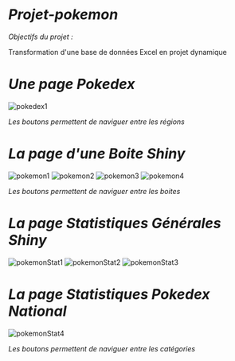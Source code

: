 # _Projet-pokemon_

_Objectifs du projet :_ 

Transformation d'une base de données Excel en projet dynamique

# _Une page Pokedex_

![pokedex1](https://github.com/user-attachments/assets/ebc76eb9-dc25-4d56-9fe7-2cfab6fe8f8f)

_Les boutons permettent de naviguer entre les régions_

# _La page d'une Boite Shiny_

![pokemon1](https://github.com/user-attachments/assets/8c198d60-d9fd-480b-90ad-1d9fd5dea6ce)
![pokemon2](https://github.com/user-attachments/assets/8c430860-b12e-4e81-8fd2-9fcbf93936e6)
![pokemon3](https://github.com/user-attachments/assets/16a0ab54-6f12-430d-8322-c68fa26d5525)
![pokemon4](https://github.com/user-attachments/assets/5356e28f-1c3b-4b04-8256-ed0faa766734)

_Les boutons permettent de naviguer entre les boites_

# _La page Statistiques Générales Shiny_

![pokemonStat1](https://github.com/user-attachments/assets/fc44b37e-29f3-488e-b30e-4b31c12b7973)
![pokemonStat2](https://github.com/user-attachments/assets/b6662d55-bd36-4c1f-9aa7-e6643562a393)
![pokemonStat3](https://github.com/user-attachments/assets/9890cbe4-223b-48aa-ad26-eec8ffd4bc5c)


# _La page Statistiques Pokedex National_

![pokemonStat4](https://github.com/user-attachments/assets/f4774ce5-b477-4401-8222-6439e16d8ebf)


_Les boutons permettent de naviguer entre les catégories_
